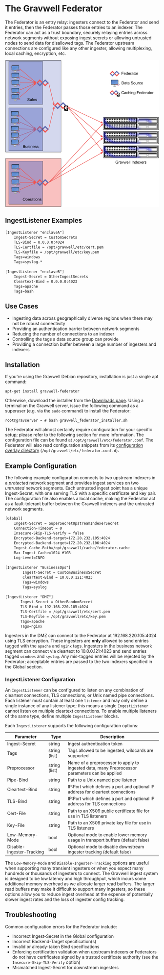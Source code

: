 # The Gravwell Federator

The Federator is an entry relay: ingesters connect to the Federator and send it entries, then the Federator passes those entries to an indexer.  The Federator can act as a trust boundary, securely relaying entries across network segments without exposing ingest secrets or allowing untrusted nodes to send data for disallowed tags.  The Federator upstream connections are configured like any other ingester, allowing multiplexing, local caching, encryption, etc.

![](federatorDiagram.png)

## IngestListener Examples

```
[IngestListener "enclaveA"]
	Ingest-Secret = CustomSecrets
	TLS-Bind = 0.0.0.0:4024
	TLS-Certfile = /opt/gravwell/etc/cert.pem
	TLS-Keyfile = /opt/gravwell/etc/key.pem
	Tags=windows
	Tags=syslog-*

[IngestListener "enclaveB"]
	Ingest-Secret = OtherIngestSecrets
	Cleartext-Bind = 0.0.0.0:4023
	Tags=apache
	Tags=bash
```


## Use Cases

 * Ingesting data across geographically diverse regions when there may not be robust connectivity
 * Providing an authentication barrier between network segments
 * Reducing the number of connections to an indexer
 * Controlling the tags a data source group can provide
 * Providing a connection buffer between a large number of ingesters and indexers

## Installation

If you're using the Gravwell Debian repository, installation is just a single apt command:

```
apt-get install gravwell-federator
```

Otherwise, download the installer from the [Downloads page](/quickstart/downloads). Using a terminal on the Gravwell server, issue the following command as a superuser (e.g. via the `sudo` command) to install the Federator:

```console
root@gravserver ~ # bash gravwell_federator_installer.sh
```

The Federator will almost certainly require configuration for your specific setup; please refer to the following section for more information. The configuration file can be found at `/opt/gravwell/etc/federator.conf`. The Federator will also read configuration snippets from its [configuration overlay directory](configuration_overlays) (`/opt/gravwell/etc/federator.conf.d`).

## Example Configuration

The following example configuration connects to two upstream indexers in a *protected* network segment and provides ingest services on two *untrusted* network segments.  Each untrusted ingest point has a unique Ingest-Secret, with one serving TLS with a specific certificate and key pair. The configuration file also enables a local cache, making the Federator act as a fault-tolerant buffer between the Gravwell indexers and the untrusted network segments.

```
[Global]
	Ingest-Secret = SuperSecretUpstreamIndexerSecret
	Connection-Timeout = 0
	Insecure-Skip-TLS-Verify = false
	Encrypted-Backend-target=172.20.232.105:4024
	Encrypted-Backend-target=172.20.232.106:4024
	Ingest-Cache-Path=/opt/gravwell/cache/federator.cache
	Max-Ingest-Cache=1024 #1GB
	Log-Level=INFO

[IngestListener "BusinessOps"]
        Ingest-Secret = CustomBusinessSecret
        Cleartext-Bind = 10.0.0.121:4023
        Tags=windows
        Tags=syslog

[IngestListener "DMZ"]
       Ingest-Secret = OtherRandomSecret
       TLS-Bind = 192.168.220.105:4024
       TLS-Certfile = /opt/gravwell/etc/cert.pem
       TLS-Keyfile = /opt/gravwell/etc/key.pem
       Tags=apache
       Tags=nginx
```

Ingesters in the DMZ can connect to the Federator at 192.168.220.105:4024 using TLS encryption. These ingesters are **only** allowed to send entries tagged with the `apache` and `nginx` tags. Ingesters in the business network segment can connect via cleartext to 10.0.0.121:4023 and send entries tagged `windows` and `syslog`. Any mis-tagged entries will be rejected by the Federator; acceptable entries are passed to the two indexers specified in the Global section.

### IngestListener Configuration

An `IngestListener` can be configured to listen on any combination of cleartext connections, TLS connections, or Unix named pipe connections.  Each listener must contain at least one `listener` and may only define a single instance of any listener type; this means a single `IngestListener` cannot listen on multiple cleartext connections.  To enable multiple listeners of the same type, define multiple `IngestListener` blocks.

Each `IngestListener` supports the following configuration options:

| Parameter     | Type    | Description |
|---------------|---------|-------------|
| Ingest-Secret | string | Ingest authentication token |
| Tags      | string (list) | Tags allowed to be ingested, wildcards are supported |
| Preprocessor | string (list) | Name of a preprocessor to apply to ingested data, many Preprocessor parameters can be applied |
| Pipe-Bind | string | Path to a Unix named pipe listener |
| Cleartext-Bind | string | IP:Port which defines a port and optional IP address for cleartext connections |
| TLS-Bind | string | IP:Port which defines a port and optional IP address for TLS connections |
| Cert-File | string | Path to an X509 public certificate file for use in TLS listeners |
| Key-File  | string | Path to an X509 private key file for use in TLS listeners |
| Low-Memory-Mode | bool | Optional mode to enable lower memory usage in transport buffers (default false) |
| Disable-Ingester-Tracking | bool | Optional mode to disable downstream ingester tracking (default false) |

The `Low-Memory-Mode` and `Disable-Ingester-Tracking` options are useful when supporting many transient ingesters or when you expect many hundreds or thousands of ingesters to connect.  The Gravwell ingest system is designed to be low latency and high throughput, which incurs some additional memory overhead as we allocate larger read buffers. The larger read buffers may make it difficult to support many ingesters, so these options allow you to reduce ingest overhead at the expense of potentially slower ingest rates and the loss of ingester config tracking.

## Troubleshooting

Common configuration errors for the Federator include:

* Incorrect Ingest-Secret in the Global configuration
* Incorrect Backend-Target specification(s)
* Invalid or already-taken Bind specifications
* Enforcing certification validation when upstream indexers or Federators do not have certificates signed by a trusted certificate authority (see the `Insecure-Skip-TLS-Verify` option)
* Mismatched Ingest-Secret for downstream ingesters
